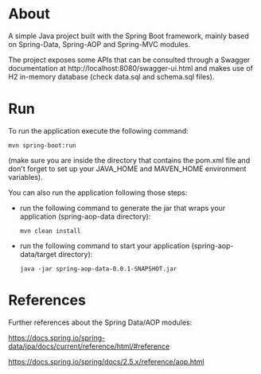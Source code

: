 # About

A simple Java project built with the Spring Boot framework, mainly based on Spring-Data, Spring-AOP and Spring-MVC modules. 

The project exposes some APIs that can be consulted through a Swagger documentation at http://localhost:8080/swagger-ui.html and makes use of H2 in-memory database (check data.sql and schema.sql files).

# Run

To run the application execute the following command:

  `mvn spring-boot:run`

(make sure you are inside the directory that contains the pom.xml file and don't forget to set up your JAVA_HOME and MAVEN_HOME environment variables).

You can also run the application following those steps:

- run the following command to generate the jar that wraps your application (spring-aop-data directory):

  `mvn clean install`
  
- run the following command to start your application (spring-aop-data/target directory):

  `java -jar spring-aop-data-0.0.1-SNAPSHOT.jar`

# References

Further references about the Spring Data/AOP modules:

https://docs.spring.io/spring-data/jpa/docs/current/reference/html/#reference

https://docs.spring.io/spring/docs/2.5.x/reference/aop.html


